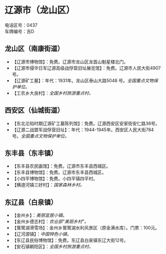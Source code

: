 # 辽源市（龙山区）  
电话区号：0437  
车牌编号：吉D  

## 龙山区（南康街道）  
* 【辽源市博物馆】：免费。辽源市龙山区龙首山魁星楼北门。  
* 【辽源市侵华日军辽源高级战俘营旧址展览馆】：免费。辽源市人民大街4907号。  
* 【辽源矿工墓】：年代：1931年。龙山区泰山大路5048 号。*全国重点文物保护单位。*    
* 【工农乡大良村】：*全国乡村旅游重点村。*    

## 西安区（仙城街道）  
* 【东北沦陷时期辽源矿工墓陈列馆】：免费。辽源西安区安家街安仁路36号。  
* 【辽源二战盟军战俘营旧址】：年代：1944-1945年。西安区人民大街784号。*全国重点文物保护单位。*   

## 东丰县（东丰镇）  
* 【东丰县农民画馆】：免费。辽源市东丰县西城区。  
* 【东丰县博物馆】：免费。辽源市东丰县西城区。  
* 【小四平博物馆】：免费。小四平镇四平村。  
* 【横道河镇三好村】：*国家森林乡村。*  

## 东辽县（白泉镇）  
* 【金州乡】：*美丽宜居小镇。*  
* 【金州乡德志村】：*农业部“美丽乡村”。*  
* 【鴜鹭湖滑雪场】：金州乡鴜鹭湖水利风景区（原金满水库）。门票：100元。  
* 【辽河源镇】：*中国特色小镇。*  
* 【东辽县民俗博物馆】：免费。东辽县白泉镇东辽大街12号。  
* 【安石镇朝阳区】：*全国乡村旅游重点村。*  
